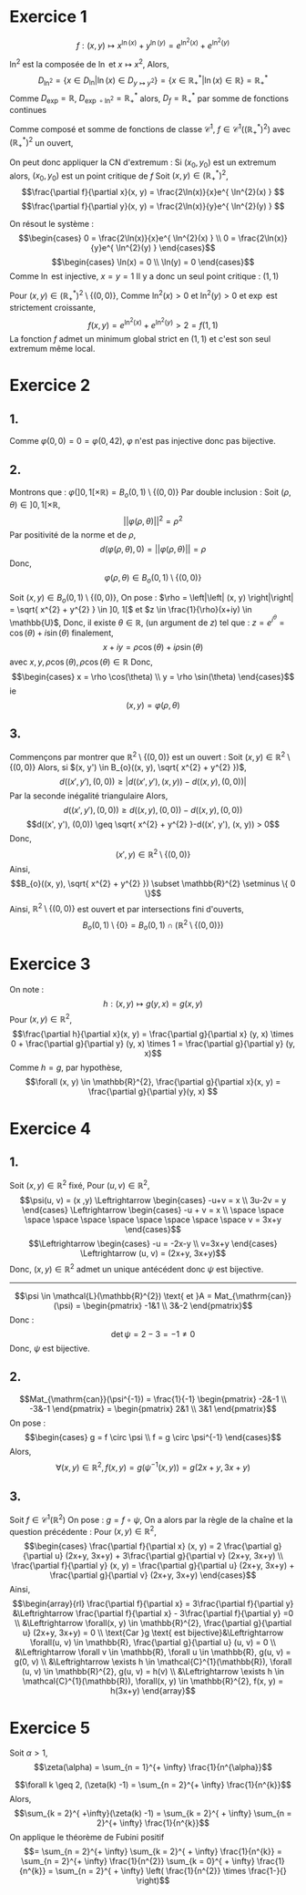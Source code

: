 # Exercice 1
$$f:(x, y) \mapsto x^{\ln(x)} + y^{\ln(y)} = e^{ \ln^{2}(x) }+e^{ \ln^{2}(y) }$$

$\ln^{2}$ est la composée de $\ln$ et $x \mapsto x^{2}$, 
Alors, 
$$D_{\ln^{2}} = \{ x \in D_{\ln} | \ln(x) \in D_{y \mapsto y^{2}} \}=\{ x \in \mathbb{R}_{+}^{*} | \ln(x) \in \mathbb{R} \} = \mathbb{R}^{*}_{+}$$
Comme $D_{\exp} = \mathbb{R}$, $D_{\exp \circ \ln^{2}} = \mathbb{R}^{*}_{+}$ alors, $D_{f} = \mathbb{R}_{+}^{*}$ par somme de fonctions continues

Comme composé et somme de fonctions de classe $\mathcal{C}^{1}$, $f \in \mathcal{C}^{1}((\mathbb{R}_{+}^{*})^{2})$ avec $(\mathbb{R}_{+}^{*})^{2}$ un ouvert, 

On peut donc appliquer la CN d'extremum : 
Si $(x_{0}, y_{0})$ est un extremum alors, $(x_{0}, y_{0})$ est un point critique de $f$
Soit $(x, y) \in (\mathbb{R}^{*}_{+})^{2}$, 
$$\frac{\partial f}{\partial x}(x, y) = \frac{2\ln(x)}{x}e^{ \ln^{2}(x) } $$
$$\frac{\partial f}{\partial y}(x, y) = \frac{2\ln(x)}{y}e^{ \ln^{2}(y) } $$

On résout le système : 
$$\begin{cases}
0 = \frac{2\ln(x)}{x}e^{ \ln^{2}(x) }  \\
0 = \frac{2\ln(x)}{y}e^{ \ln^{2}(y) } 
\end{cases}$$
$$\begin{cases}
\ln(x) = 0 \\
\ln(y) = 0
\end{cases}$$
Comme $\ln$ est injective, $x = y = 1$
Il y a donc un seul point critique : $(1, 1)$

Pour $(x, y) \in (\mathbb{R}^{*}_{+})^{2} \setminus \{ (0, 0) \}$, 
Comme $\ln^{2}(x)>0$ et $\ln^{2}(y)>0$ et $\exp$ est strictement croissante, 
$$f(x, y) = e^{ \ln^{2}(x) } + e^{ \ln^{2}(y) } > 2 = f(1, 1) $$
La fonction $f$ admet un minimum global strict en $(1, 1)$ et c'est son seul extremum même local. 

# Exercice 2
## 1.
Comme $\varphi(0, 0) = 0 = \varphi(0, 42)$, $\varphi$ n'est pas injective donc pas bijective. 

## 2.
Montrons que : $\varphi (]0, 1[ \times \mathbb{R}) = B_{o}(0, 1)\setminus \{ (0, 0) \}$
Par double inclusion : 
Soit $(\rho, \theta) \in ]0, 1[ \times \mathbb{R}$,
$$\left|\left| \varphi(\rho, \theta) \right|\right|^{2}= \rho^{2}$$
Par positivité de la norme et de $\rho$, 
$$d(\varphi(\rho, \theta), 0)=\left|\left| \varphi(\rho, \theta) \right|\right|= \rho$$
Donc, 
$$\varphi(\rho, \theta) \in B_{o}(0, 1) \setminus\{ (0, 0) \} $$

Soit $(x, y) \in B_{o}(0, 1) \setminus \{ (0, 0) \}$, 
On pose : $\rho = \left|\left| (x, y) \right|\right| = \sqrt{ x^{2} + y^{2} } \in ]0, 1[$
et $z \in \frac{1}{\rho}(x+iy) \in \mathbb{U}$, 
Donc, il existe $\theta \in \mathbb{R}$, (un argument de $z$)
tel que : $z = e^{ i^{\theta} } = \cos(\theta) + i\sin(\theta)$
finalement, 
$$x+iy = \rho \cos(\theta) + i \rho \sin(\theta)$$
avec $x, y, \rho \cos(\theta), \rho \cos(\theta) \in \mathbb{R}$
Donc,
$$\begin{cases}
x = \rho \cos(\theta) \\
y = \rho \sin(\theta)
\end{cases}$$
ie 
$$(x, y) = \varphi(\rho, \theta)$$

## 3.
Commençons par montrer que $\mathbb{R}^{2} \setminus \{ (0, 0) \}$ est un ouvert : 
Soit $(x, y) \in \mathbb{R}^{2} \setminus \{ (0, 0) \}$
Alors, si $(x, y') \in B_{o}((x, y), \sqrt{ x^{2} + y^{2} })$, 
$$d((x', y'), (0,0)) \geq \left| d((x', y'), (x, y))-d((x, y), (0, 0))\right|$$
Par la seconde inégalité triangulaire
Alors, 
$$d((x', y'), (0, 0))\geq d((x, y), (0, 0)) - d((x, y), (0, 0))$$
$$d((x', y'), (0,0)) \geq \sqrt{ x^{2} + y^{2} }-d((x', y'), (x, y)) > 0$$
Donc, 
$$(x', y) \in \mathbb{R}^{2} \setminus \{ (0, 0) \}$$
Ainsi, 
$$B_{o}((x, y), \sqrt{ x^{2} + y^{2} }) \subset \mathbb{R}^{2} \setminus \{ 0 \}$$
Ainsi, $\mathbb{R}^{2} \setminus \{ (0, 0) \}$ est ouvert
et par intersections fini d'ouverts,
$$B_{o}(0, 1) \setminus \{ 0 \} = B_{o}(0, 1) \cap (\mathbb{R}^{2} \setminus \{ (0, 0) \})$$

# Exercice 3
On note : 
$$h : (x, y) \mapsto g(y, x)=g(x, y)$$
Pour $(x, y) \in \mathbb{R}^{2}$, 
$$\frac{\partial h}{\partial x}(x, y) = \frac{\partial g}{\partial x} (y, x) \times 0 +  \frac{\partial g}{\partial y} (y, x) \times 1 = \frac{\partial g}{\partial y} (y, x)$$
Comme $h = g$, par hypothèse,
$$\forall (x, y) \in \mathbb{R}^{2}, \frac{\partial g}{\partial x}(x, y) = \frac{\partial g}{\partial y}(y, x)  $$

# Exercice 4
## 1.
Soit $(x, y) \in \mathbb{R}^{2}$ fixé, 
Pour $(u, v) \in \mathbb{R}^{2}$, 
$$\psi(u, v) = (x ,y) \Leftrightarrow \begin{cases}
-u+v = x \\
3u-2v = y
\end{cases} \Leftrightarrow \begin{cases}
-u + v = x \\
\space \space \space \space \space \space \space \space \space \space  v = 3x+y
\end{cases}$$
$$\Leftrightarrow \begin{cases}
-u = -2x-y \\
v=3x+y
\end{cases} \Leftrightarrow (u, v) = (2x+y, 3x+y)$$
Donc, $(x, y) \in \mathbb{R}^{2}$ admet un unique antécédent donc $\psi$ est bijective.
___
$$\psi \in \mathcal{L}(\mathbb{R}^{2}) \text{ et }A = Mat_{\mathrm{can}}(\psi) = \begin{pmatrix}
-1&1 \\
3&-2
\end{pmatrix}$$
Donc : 
$$\det \psi = 2-3 = -1 \neq 0$$
Donc, $\psi$ est bijective. 

## 2.
$$Mat_{\mathrm{can}}(\psi^{-1}) = \frac{1}{-1} \begin{pmatrix}
-2&-1 \\
-3&-1
\end{pmatrix} = \begin{pmatrix}
2&1 \\
3&1
\end{pmatrix}$$
On pose : 
$$\begin{cases}
g = f \circ \psi \\
f = g \circ \psi^{-1}
\end{cases}$$
Alors, 
$$\forall (x, y) \in \mathbb{R}^{2}, f(x, y) = g(\psi^{-1}(x, y)) = g(2x+y, 3x+y)$$

## 3.
Soit $f \in \mathcal{C}^{1}(\mathbb{R}^{2})$
On pose : $g = f \circ \psi$,
On a alors par la règle de la chaîne et la question précédente : 
Pour $(x, y) \in \mathbb{R}^{2}$, 
$$\begin{cases}
\frac{\partial f}{\partial x} (x, y) = 2 \frac{\partial g}{\partial u} (2x+y, 3x+y) + 3\frac{\partial g}{\partial v} (2x+y, 3x+y) \\
\frac{\partial f}{\partial y} (x, y) = \frac{\partial g}{\partial u} (2x+y, 3x+y) + \frac{\partial g}{\partial v} (2x+y, 3x+y)
\end{cases}$$
Ainsi, 
$$\begin{array}{rl}
\frac{\partial f}{\partial x} = 3\frac{\partial f}{\partial y} &\Leftrightarrow \frac{\partial f}{\partial x} - 3\frac{\partial f}{\partial y} =0 \\
&\Leftrightarrow \forall(x, y) \in \mathbb{R}^{2}, \frac{\partial g}{\partial u} (2x+y, 3x+y) = 0 \\
\text{Car }g \text{ est bijective}&\Leftrightarrow \forall(u, v) \in \mathbb{R}, \frac{\partial g}{\partial u} (u, v) = 0 \\
&\Leftrightarrow \forall v \in \mathbb{R}, \forall u \in \mathbb{R}, g(u, v) = g(0, v) \\
&\Leftrightarrow \exists h \in \mathcal{C}^{1}(\mathbb{R}), \forall (u, v) \in \mathbb{R}^{2}, g(u, v) = h(v) \\
&\Leftrightarrow \exists h \in \mathcal{C}^{1}(\mathbb{R}), \forall(x, y) \in \mathbb{R}^{2}, f(x, y) = h(3x+y)
\end{array}$$

# Exercice 5
Soit $\alpha > 1$, 
$$\zeta(\alpha) = \sum_{n = 1}^{+ \infty} \frac{1}{n^{\alpha}}$$

$$\forall k \geq 2, (\zeta(k) -1) = \sum_{n = 2}^{+ \infty} \frac{1}{n^{k}}$$
Alors, 
$$\sum_{k = 2}^{ +\infty}(\zeta(k) -1) = \sum_{k = 2}^{ + \infty} \sum_{n = 2}^{+ \infty} \frac{1}{n^{k}}$$
On applique le théorème de Fubini positif
$$= \sum_{n =  2}^{+ \infty} \sum_{k = 2}^{ + \infty} \frac{1}{n^{k}} = \sum_{n = 2}^{+ \infty} \frac{1}{n^{2}} \sum_{k = 0}^{ + \infty} \frac{1}{n^{k}} = \sum_{n = 2}^{ + \infty} \left( \frac{1}{n^{2}} \times \frac{1-}{} \right)$$
